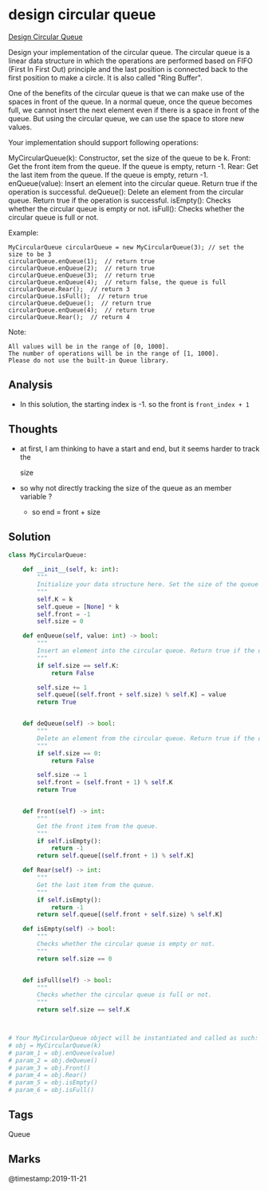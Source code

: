 # design circular queue

[Design Circular Queue](https://leetcode.com/problems/design-circular-queue)

Design your implementation of the circular queue. The circular queue is a linear data structure in which the operations are performed based on FIFO \(First In First Out\) principle and the last position is connected back to the first position to make a circle. It is also called "Ring Buffer".

One of the benefits of the circular queue is that we can make use of the spaces in front of the queue. In a normal queue, once the queue becomes full, we cannot insert the next element even if there is a space in front of the queue. But using the circular queue, we can use the space to store new values.

Your implementation should support following operations:

MyCircularQueue\(k\): Constructor, set the size of the queue to be k. Front: Get the front item from the queue. If the queue is empty, return -1. Rear: Get the last item from the queue. If the queue is empty, return -1. enQueue\(value\): Insert an element into the circular queue. Return true if the operation is successful. deQueue\(\): Delete an element from the circular queue. Return true if the operation is successful. isEmpty\(\): Checks whether the circular queue is empty or not. isFull\(\): Checks whether the circular queue is full or not.

Example:

```text
MyCircularQueue circularQueue = new MyCircularQueue(3); // set the size to be 3
circularQueue.enQueue(1);  // return true
circularQueue.enQueue(2);  // return true
circularQueue.enQueue(3);  // return true
circularQueue.enQueue(4);  // return false, the queue is full
circularQueue.Rear();  // return 3
circularQueue.isFull();  // return true
circularQueue.deQueue();  // return true
circularQueue.enQueue(4);  // return true
circularQueue.Rear();  // return 4
```

Note:

```text
All values will be in the range of [0, 1000].
The number of operations will be in the range of [1, 1000].
Please do not use the built-in Queue library.
```

## Analysis
- In this solution, the starting index is -1. so the front is `front_index + 1`

## Thoughts

* at first, I am thinking to have a start and end, but it seems harder to track the

  size

* so why not directly tracking the size of the queue as an member variable ?
  * so end = front + size 

## Solution

```python
class MyCircularQueue:

    def __init__(self, k: int):
        """
        Initialize your data structure here. Set the size of the queue to be k.
        """
        self.K = k
        self.queue = [None] * k
        self.front = -1
        self.size = 0

    def enQueue(self, value: int) -> bool:
        """
        Insert an element into the circular queue. Return true if the operation is successful.
        """
        if self.size == self.K:
            return False

        self.size += 1
        self.queue[(self.front + self.size) % self.K] = value
        return True


    def deQueue(self) -> bool:
        """
        Delete an element from the circular queue. Return true if the operation is successful.
        """
        if self.size == 0:
            return False

        self.size -= 1
        self.front = (self.front + 1) % self.K
        return True


    def Front(self) -> int:
        """
        Get the front item from the queue.
        """
        if self.isEmpty():
            return -1
        return self.queue[(self.front + 1) % self.K]

    def Rear(self) -> int:
        """
        Get the last item from the queue.
        """
        if self.isEmpty():
            return -1
        return self.queue[(self.front + self.size) % self.K] 

    def isEmpty(self) -> bool:
        """
        Checks whether the circular queue is empty or not.
        """
        return self.size == 0


    def isFull(self) -> bool:
        """
        Checks whether the circular queue is full or not.
        """
        return self.size == self.K



# Your MyCircularQueue object will be instantiated and called as such:
# obj = MyCircularQueue(k)
# param_1 = obj.enQueue(value)
# param_2 = obj.deQueue()
# param_3 = obj.Front()
# param_4 = obj.Rear()
# param_5 = obj.isEmpty()
# param_6 = obj.isFull()
```

## Tags

Queue

## Marks

@timestamp:2019-11-21

